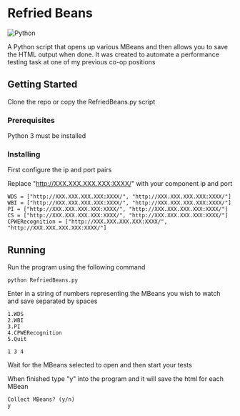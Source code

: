 # Refried Beans

![Python](https://img.shields.io/badge/Python-3670A0?style=flat&logo=python&logoColor=ffdd54)

A Python script that opens up various MBeans and then allows you to save the HTML output when done. It was created to automate a performance testing task at one of my previous co-op positions

## Getting Started

Clone the repo or copy the RefriedBeans.py script

### Prerequisites

Python 3 must be installed

### Installing

First configure the ip and port pairs

Replace "http://XXX.XXX.XXX.XXX:XXXX/" with your component ip and port

```
WDS = ["http://XXX.XXX.XXX.XXX:XXXX/", "http://XXX.XXX.XXX.XXX:XXXX/"]
WBI = ["http://XXX.XXX.XXX.XXX:XXXX/", "http://XXX.XXX.XXX.XXX:XXXX/"]
PI = ["http://XXX.XXX.XXX.XXX:XXXX/", "http://XXX.XXX.XXX.XXX:XXXX/"]
CS = ["http://XXX.XXX.XXX.XXX:XXXX/", "http://XXX.XXX.XXX.XXX:XXXX/"]
CPWERecognition = ["http://XXX.XXX.XXX.XXX:XXXX/", "http://XXX.XXX.XXX.XXX:XXXX/"]
```

## Running 

Run the program using the following command

```
python RefriedBeans.py
```

Enter in a string of numbers representing the MBeans you wish to watch and save separated by spaces

```
1.WDS
2.WBI
3.PI
4.CPWERecognition
5.Quit

1 3 4
```

Wait for the MBeans selected to open and then start your tests

When finished type "y" into the program and it will save the html for each MBean

```
Collect MBeans? (y/n)
y
```
